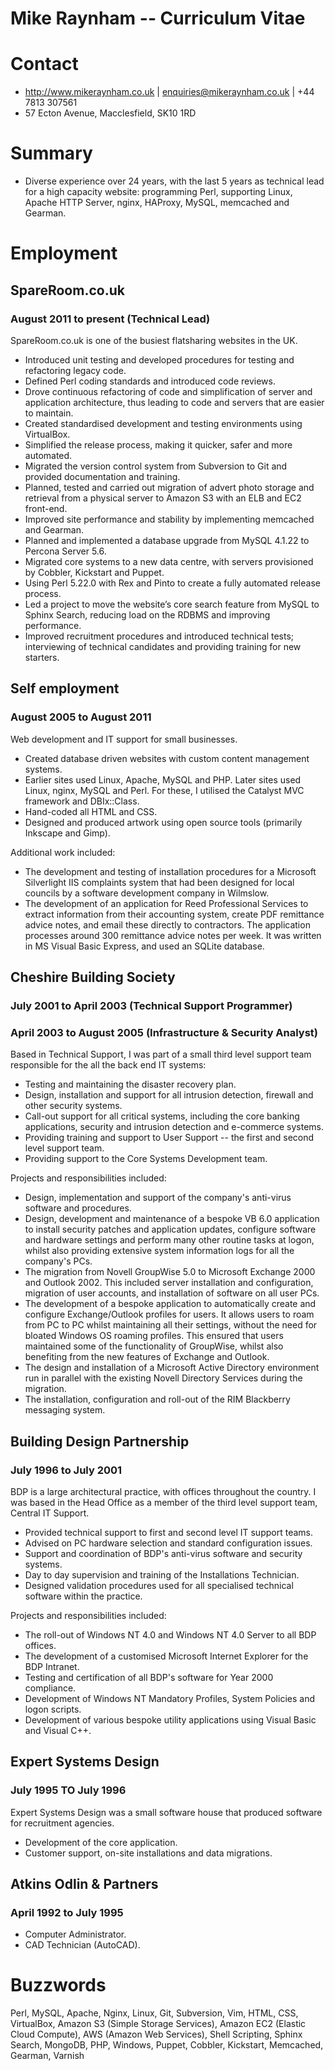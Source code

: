 # Mike Raynham -- Curriculum Vitae

# Contact

* http://www.mikeraynham.co.uk | enquiries@mikeraynham.co.uk | +44 7813 307561
* 57 Ecton Avenue, Macclesfield, SK10 1RD

# Summary

* Diverse experience over 24 years, with the last 5 years as technical lead for
  a high capacity website: programming Perl, supporting Linux, Apache HTTP
  Server, nginx, HAProxy, MySQL, memcached and Gearman.

# Employment

##  SpareRoom.co.uk
### August 2011 to present (Technical Lead)

SpareRoom.co.uk is one of the busiest flatsharing websites in the UK.

* Introduced unit testing and developed procedures for testing and refactoring
  legacy code.
* Defined Perl coding standards and introduced code reviews.
* Drove continuous refactoring of code and simplification of server and
  application architecture, thus leading to code and servers that are easier to
  maintain.
* Created standardised development and testing environments using VirtualBox.
* Simplified the release process, making it quicker, safer and more automated.
* Migrated the version control system from Subversion to Git and provided
  documentation and training.
* Planned, tested and carried out migration of advert photo storage and
  retrieval from a physical server to Amazon S3 with an ELB and EC2 front-end.
* Improved site performance and stability by implementing memcached and
  Gearman.
* Planned and implemented a database upgrade from MySQL 4.1.22 to Percona
  Server 5.6.
* Migrated core systems to a new data centre, with servers provisioned by
  Cobbler, Kickstart and Puppet.
* Using Perl 5.22.0 with Rex and Pinto to create a fully automated release
  process.
* Led a project to move the website’s core search feature from MySQL to Sphinx
  Search, reducing load on the RDBMS and improving performance.
* Improved recruitment procedures and introduced technical tests; interviewing
  of technical candidates and providing training for new starters.

##  Self employment
### August 2005 to August 2011

Web development and IT support for small businesses.

* Created database driven websites with custom content management systems.
* Earlier sites used Linux, Apache, MySQL and PHP.  Later sites used Linux,
  nginx, MySQL and Perl.  For these, I utilised the Catalyst MVC framework and
  DBIx::Class.
* Hand-coded all HTML and CSS.
* Designed and produced artwork using open source tools (primarily Inkscape
  and Gimp).

Additional work included:

* The development and testing of installation procedures for a Microsoft
  Silverlight IIS complaints system that had been designed for local councils
  by a software development company in Wilmslow.
* The development of an application for Reed Professional Services to extract
  information from their accounting system, create PDF remittance advice notes,
  and email these directly to contractors. The application processes around 300
  remittance advice notes per week.  It was written in MS Visual Basic Express,
  and used an SQLite database.

##  Cheshire Building Society
### July 2001 to April 2003 (Technical Support Programmer)
### April 2003 to August 2005 (Infrastructure & Security Analyst)

Based in Technical Support, I was part of a small third level support team
responsible for the all the back end IT systems:

* Testing and maintaining the disaster recovery plan.
* Design, installation and support for all intrusion detection, firewall and
  other security systems.
* Call-out support for all critical systems, including the core banking
  applications, security and intrusion detection and e-commerce systems.
* Providing training and support to User Support -- the first and second level
  support team.
* Providing support to the Core Systems Development team.

Projects and responsibilities included:

* Design, implementation and support of the company's anti-virus software and
  procedures.
* Design, development and maintenance of a bespoke VB 6.0 application to
  install security patches and application updates, configure software and
  hardware settings and perform many other routine tasks at logon, whilst also
  providing extensive system information logs for all the company's PCs.
* The migration from Novell GroupWise 5.0 to Microsoft Exchange 2000 and
  Outlook 2002.  This included server installation and configuration, migration
  of user accounts, and installation of software on all user PCs.
* The development of a bespoke application to automatically create and
  configure Exchange/Outlook profiles for users.  It allows users to roam from
  PC to PC whilst maintaining all their settings, without the need for bloated
  Windows OS roaming profiles.  This ensured that users maintained some of the
  functionality of GroupWise, whilst also benefiting from the new features of
  Exchange and Outlook.
* The design and installation of a Microsoft Active Directory environment run
  in parallel with the existing Novell Directory Services during the migration.
* The installation, configuration and roll-out of the RIM Blackberry messaging
  system.

## Building Design Partnership
### July 1996 to July 2001

BDP is a large architectural practice, with offices throughout the country.  I
was based in the Head Office as a member of the third level support team,
Central IT Support.

* Provided technical support to first and second level IT support teams.
* Advised on PC hardware selection and standard configuration issues.
* Support and coordination of BDP's anti-virus software and security systems.
* Day to day supervision and training of the Installations Technician.
* Designed validation procedures used for all specialised technical software
  within the practice.

Projects and responsibilities included:

* The roll-out of Windows NT 4.0 and Windows NT 4.0 Server to all BDP offices.
* The development of a customised Microsoft Internet Explorer for the BDP
  Intranet.
* Testing and certification of all BDP's software for Year 2000 compliance.
* Development of Windows NT Mandatory Profiles, System Policies and logon
  scripts.
* Development of various bespoke utility applications using Visual Basic and
  Visual C++.

## Expert Systems Design
### July 1995 TO July 1996

Expert Systems Design was a small software house that produced software for
recruitment agencies.

* Development of the core application.
* Customer support, on-site installations and data migrations.

## Atkins Odlin & Partners
### April 1992 to July 1995

* Computer Administrator.
* CAD Technician (AutoCAD).

# Buzzwords

Perl, MySQL, Apache, Nginx, Linux, Git, Subversion, Vim, HTML, CSS,
VirtualBox, Amazon S3 (Simple Storage Services), Amazon EC2 (Elastic Cloud
Compute), AWS (Amazon Web Services), Shell Scripting, Sphinx Search, MongoDB,
PHP, Windows, Puppet, Cobbler, Kickstart, Memcached, Gearman, Varnish
